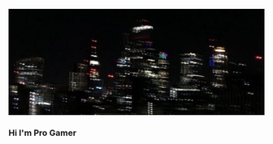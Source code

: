 ![Design and Development](https://github.com/pioortiz993-ui/pioortiz/blob/b04788534dbb66ed784a548e9f7b70ee1b5faa62/Pin%20by%20Melissa%20Furmedge%20on%20Maddi%20_%20Twitter%20cover%20photo%2C%20Twitter%20header%20pictures%2C%20Header%20pictures.jpeg)

### Hi I'm Pro Gamer

